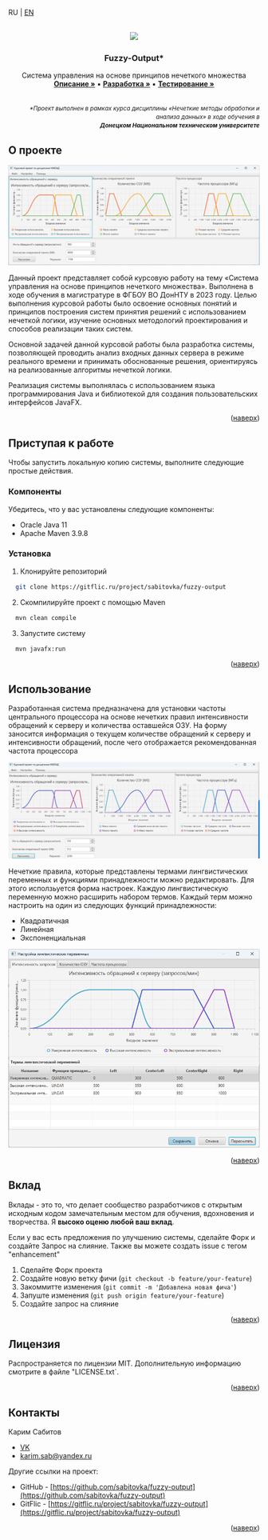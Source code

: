 <a name="readme-top"></a>

<a>RU</a> | <a href="../README.md">EN</a>

<!-- PROJECT LOGO -->
<br />
<div align="center">
  <a href="https://donntu.ru/" target="_blank">
    <img src="https://donntu.ru/sites/default/files/images/gerb_donntu_large.jpg" height="150px">
  </a>

  <h3 align="center">Fuzzy-Output*</h3>

  <p align="center">
    Система управления на основе принципов нечеткого множества
    <br />
    <a href="#"><strong>Описание »</strong></a> ▪
    <a href="#"><strong>Разработка »</strong></a> ▪
    <a href="#"><strong>Тестирование »</strong></a>
    <br />
    <br />
  </p>
  <p align="right">
    <small><i>*Проект выполнен в рамках курса дисциплины «Нечеткие методы обработки и анализа данных» в ходе обучения в</br><strong>Донецком Национальном техническом университете</strong></i></small>
  </p>
</div>


## О проекте

![Скриншот из программы](../images/third-testing-set.png)

Данный проект представляет собой курсовую работу на тему «Система управления на основе принципов нечеткого множества». Выполнена в ходе обучения в магистратуре в ФГБОУ ВО ДонНТУ в 2023 году. Целью выполнения курсовой работы было освоение основных понятий и принципов построения систем принятия решений с использованием нечеткой логики, изучение основных методологий проектирования и способов реализации таких систем.

Основной задачей данной курсовой работы была разработка системы, позволяющей проводить анализ входных данных сервера в режиме реального времени и принимать обоснованные решения, ориентируясь на реализованные алгоритмы нечеткой логики.

Реализация системы выполнялась с использованием языка программирования Java и библиотекой для создания пользовательских интерфейсов JavaFX.

<p align="right">(<a href="#readme-top">наверх</a>)</p>


## Приступая к работе

Чтобы запустить локальную копию системы, выполните следующие простые действия.

### Компоненты

Убедитесь, что у вас установлены следующие компоненты:

* Oracle Java 11
* Apache Maven 3.9.8

### Установка

1. Клонируйте репозиторий
  ```sh
    git clone https://gitflic.ru/project/sabitovka/fuzzy-output
  ```
2. Скомпилируйте проект с помощью Maven
  ```sh
    mvn clean compile
  ```
3. Запустите систему
  ```sh
    mvn javafx:run
  ```

<p align="right">(<a href="#readme-top">наверх</a>)</p>


## Использование

Разработанная система предназначена для установки частоты центрального процессора на основе нечетких правил интенсивности обращений к серверу и количества оставшейся ОЗУ. На форму заносится информация о текущем количестве обращений к серверу и интенсивности обращений, после чего отображается рекомендованная частота процессора

![Пример использования](../images/second-testing-set.png)


Нечеткие правила, которые представлены термами лингвистических переменных и функциями принадлежности можно редактировать. Для этого исползьуется форма настроек. Каждую лингвистическую переменную можно расширить набором термов. Каждый терм можно настроить на один из следующих функций принадлежности:

* Квадратичная
* Линейная
* Экспоненциальная

![Форма настроек](../images/settings-form-1.png)

<p align="right">(<a href="#readme-top">наверх</a>)</p>


## Вклад

Вклады - это то, что делает сообщество разработчиков с открытым исходным кодом замечательным местом для обучения, вдохновения и творчества. Я **высоко оценю любой ваш вклад**.

Если у вас есть предложения по улучшению системы, сделайте Форк и создайте Запрос на слияние. Также вы можете создать issue с тегом "enhancement"

1. Сделайте Форк проекта
2. Создайте новую ветку фичи (`git checkout -b feature/your-feature`)
3. Закоммитте изменения (`git commit -m 'Добавлена новая фича'`)
4. Запуште изменения (`git push origin feature/your-feature`)
5. Создайте запрос на слияние

<p align="right">(<a href="#readme-top">наверх</a>)</p>

## Лицензия

Распространяется по лицензии MIT. Дополнительную информацию смотрите в файле "LICENSE.txt`.

<p align="right">(<a href="#readme-top">наверх</a>)</p>

## Контакты

Карим Сабитов
* [VK](https://vk.com/id87074050)
* [karim.sab@yandex.ru](mailto://karim.sab@yandex.ru)

Другие ссылки на проект:
* GitHub - [https://github.com/sabitovka/fuzzy-output](https://github.com/sabitovka/fuzzy-output)
* GitFlic - [https://gitflic.ru/project/sabitovka/fuzzy-output](https://gitflic.ru/project/sabitovka/fuzzy-output)

<p align="right">(<a href="#readme-top">наверх</a>)</p>